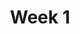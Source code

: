 ---
title: Week 1
days:
  - date: 2019-08-28
    events:
      "**Discussion**{: .label } No discussion this week":
  - date: 2019-08-29
    events:
      "[Course Overview](https://docs.google.com/presentation/d/1x3D02lAqn5gLT18GAabRbuvzbxX_5B4RvLo5Nr1cxl8/edit#slide=id.g1c268c8d38_0_2) ([webcast](https://www.youtube.com/watch?v=_HOWpc6v4T8)) ([code](https://github.com/DS-100/fa19/tree/master/lecture/lec01)) ":
        "[Ch. 1.1](https://www.textbook.ds100.org/ch/01/lifecycle_intro.html), [Ch. 1.2](https://www.textbook.ds100.org/ch/02/design_intro.html)"
      "**Homework**{: .label } [Homework 1 released](http://data100.datahub.berkeley.edu/hub/user-redirect/git-sync?repo=https://github.com/DS-100/fa19&subPath=hw/hw1/hw1.ipynb)":
---